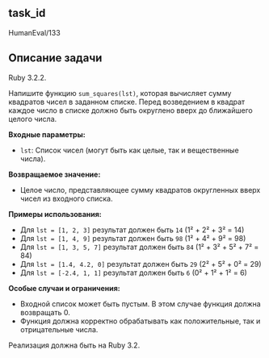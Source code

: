 ## task_id
HumanEval/133

## Описание задачи
Ruby 3.2.2.

Напишите функцию `sum_squares(lst)`, которая вычисляет сумму квадратов чисел в заданном списке.  Перед возведением в квадрат каждое число в списке должно быть округлено вверх до ближайшего целого числа.

**Входные параметры:**

* `lst`: Список чисел (могут быть как целые, так и вещественные числа).


**Возвращаемое значение:**

* Целое число, представляющее сумму квадратов округленных вверх чисел из входного списка.


**Примеры использования:**

* Для `lst = [1, 2, 3]` результат должен быть `14` (1² + 2² + 3² = 14)
* Для `lst = [1, 4, 9]` результат должен быть `98` (1² + 4² + 9² = 98)
* Для `lst = [1, 3, 5, 7]` результат должен быть `84` (1² + 3² + 5² + 7² = 84)
* Для `lst = [1.4, 4.2, 0]` результат должен быть `29` (2² + 5² + 0² = 29)
* Для `lst = [-2.4, 1, 1]` результат должен быть `6` (0² + 1² + 1² = 6)


**Особые случаи и ограничения:**

* Входной список может быть пустым. В этом случае функция должна возвращать 0.
* Функция должна корректно обрабатывать как положительные, так и отрицательные числа.


Реализация должна быть на Ruby 3.2.

